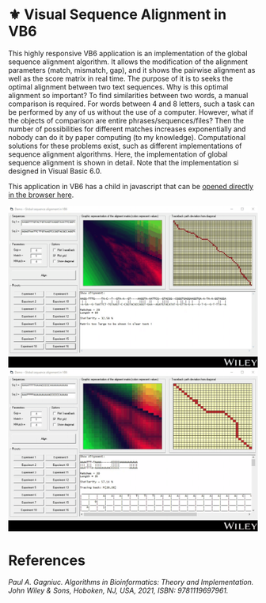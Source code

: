 # :fleur_de_lis: Visual Sequence Alignment in VB6

This highly responsive VB6 application is an implementation of the global sequence alignment algorithm. It allows the modification of the alignment parameters (match, mismatch, gap), and it shows the pairwise alignment as well as the score matrix in real time. The purpose of it is to seeks the optimal alignment between two text sequences. Why is this optimal alignment so important? To find similarities between two words, a manual comparison is required. For words between 4 and 8 letters, such a task can be performed by any of us without the use of a computer. However, what if the objects of comparison are entire phrases/sequences/files? Then the number of possibilities for different matches increases exponentially and nobody can do it by paper computing (to my knowledge). Computational solutions for these problems exist, such as different implementations of sequence alignment algorithms. Here, the implementation of global sequence alignment is shown in detail. Note that the implementation si designed in Visual Basic 6.0.

This application in VB6 has a child in javascript that can be [opened directly in the browser here](https://gagniuc.github.io/Jupiter-Bioinformatics-V2-dark/).

<kbd><img src="https://github.com/Gagniuc/Visual-Sequence-Alignment-in-VB6/blob/main/screenshot/AlignDNA%20in%20VB6%20(5).gif" /></kbd>
<kbd><img src="https://github.com/Gagniuc/Visual-Sequence-Alignment-in-VB6/blob/main/screenshot/AlignDNA%20in%20VB6%20(4).gif" /></kbd>

# References

<i>Paul A. Gagniuc. Algorithms in Bioinformatics: Theory and Implementation. John Wiley & Sons, Hoboken, NJ, USA, 2021, ISBN: 9781119697961.</i>
